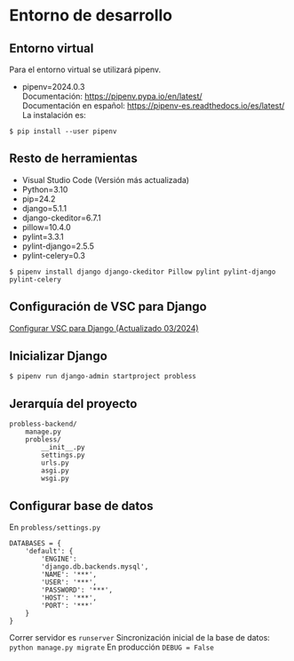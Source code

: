 # Entorno de desarrollo
## Entorno virtual
Para el entorno virtual se utilizará pipenv.
- pipenv=2024.0.3\
Documentación: https://pipenv.pypa.io/en/latest/ \
Documentación en español: https://pipenv-es.readthedocs.io/es/latest/ \
La instalación es:
```
$ pip install --user pipenv
```
## Resto de herramientas
- Visual Studio Code (Versión más actualizada)
- Python=3.10
- pip=24.2
- django=5.1.1
- django-ckeditor=6.7.1
- pillow=10.4.0
- pylint=3.3.1
- pylint-django=2.5.5
- pylint-celery=0.3
```
$ pipenv install django django-ckeditor Pillow pylint pylint-django pylint-celery
```
## Configuración de VSC para Django
[Configurar VSC para Django (Actualizado 03/2024)](https://gist.github.com/hcosta/6e4066ad1b938c888546c5f0a9616c48)
## Inicializar Django
```
$ pipenv run django-admin startproject probless
```
## Jerarquía del proyecto
```
probless-backend/
    manage.py
    probless/
        __init__.py
        settings.py
        urls.py
        asgi.py
        wsgi.py
```

## Configurar base de datos
En `probless/settings.py`
```
DATABASES = {
    'default': {
        'ENGINE':
        'django.db.backends.mysql',
        'NAME': '***',
        'USER': '***',
        'PASSWORD': '***',
        'HOST': '***',
        'PORT': '***'
    }
}
```
Correr servidor es `runserver`
Sincronización inicial de la base de datos: `python manage.py migrate`
En producción `DEBUG = False`

